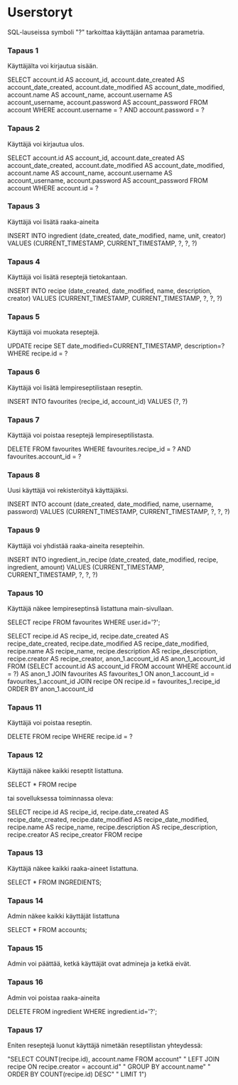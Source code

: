 # Userstoryt

SQL-lauseissa symboli "?" tarkoittaa käyttäjän antamaa parametria.


### Tapaus 1
Käyttäjälta voi kirjautua sisään. 

SELECT account.id AS account_id, account.date_created AS account_date_created, account.date_modified AS account_date_modified, account.name AS account_name, account.username AS account_username, account.password AS account_password 
FROM account 
WHERE account.username = ? AND account.password = ?


### Tapaus 2
Käyttäjä voi kirjautua ulos. 

SELECT account.id AS account_id, account.date_created AS account_date_created, account.date_modified AS account_date_modified, account.name AS account_name, account.username AS account_username, account.password AS account_password 
FROM account 
WHERE account.id = ?


### Tapaus 3
Käyttäjä voi lisätä raaka-aineita

INSERT INTO ingredient (date_created, date_modified, name, unit, creator) VALUES (CURRENT_TIMESTAMP, CURRENT_TIMESTAMP, ?, ?, ?)


### Tapaus 4
Käyttäjä voi lisätä reseptejä tietokantaan.

INSERT INTO recipe (date_created, date_modified, name, description, creator) VALUES (CURRENT_TIMESTAMP, CURRENT_TIMESTAMP, ?, ?, ?)

### Tapaus 5
Käyttäjä voi muokata reseptejä.

UPDATE recipe SET date_modified=CURRENT_TIMESTAMP, description=? WHERE recipe.id = ?


### Tapaus 6

Käyttäjä voi lisätä lempireseptilistaan reseptin. 

INSERT INTO favourites (recipe_id, account_id) VALUES (?, ?)


### Tapaus 7

Käyttäjä voi poistaa reseptejä lempireseptilistasta.

DELETE FROM favourites WHERE favourites.recipe_id = ? AND favourites.account_id = ?


### Tapaus 8

Uusi käyttäjä voi rekisteröityä käyttäjäksi.

INSERT INTO account (date_created, date_modified, name, username, password) VALUES (CURRENT_TIMESTAMP, CURRENT_TIMESTAMP, ?, ?, ?)


### Tapaus 9

Käyttäjä voi yhdistää raaka-aineita resepteihin.

INSERT INTO ingredient_in_recipe (date_created, date_modified, recipe, ingredient, amount) VALUES (CURRENT_TIMESTAMP, CURRENT_TIMESTAMP, ?, ?, ?)


### Tapaus 10

Käyttäjä näkee lempireseptinsä listattuna main-sivullaan.

SELECT recipe FROM favourites WHERE user.id='?';

SELECT recipe.id AS recipe_id, recipe.date_created AS recipe_date_created, recipe.date_modified AS recipe_date_modified, recipe.name AS recipe_name, recipe.description AS recipe_description, recipe.creator AS recipe_creator, anon_1.account_id AS anon_1_account_id 
FROM (SELECT account.id AS account_id 
FROM account 
WHERE account.id = ?) AS anon_1 JOIN favourites AS favourites_1 ON anon_1.account_id = favourites_1.account_id JOIN recipe ON recipe.id = favourites_1.recipe_id ORDER BY anon_1.account_id


### Tapaus 11

Käyttäjä voi poistaa reseptin.

DELETE FROM recipe WHERE recipe.id = ?


### Tapaus 12

Käyttäjä näkee kaikki reseptit listattuna.

SELECT * FROM recipe

tai sovelluksessa toiminnassa oleva: 

SELECT recipe.id AS recipe_id, recipe.date_created AS recipe_date_created, recipe.date_modified AS recipe_date_modified, recipe.name AS recipe_name, recipe.description AS recipe_description, recipe.creator AS recipe_creator 
FROM recipe


### Tapaus 13

Käyttäjä näkee kaikki raaka-aineet listattuna.

SELECT * FROM INGREDIENTS;

### Tapaus 14

Admin näkee kaikki käyttäjät listattuna

SELECT * FROM accounts;


### Tapaus 15

Admin voi päättää, ketkä käyttäjät ovat admineja ja ketkä eivät.


### Tapaus 16

Admin voi poistaa raaka-aineita

DELETE FROM ingredient WHERE ingredient.id='?';

### Tapaus 17

Eniten reseptejä luonut käyttäjä nimetään reseptilistan yhteydessä:

"SELECT COUNT(recipe.id), account.name FROM account"
                     " LEFT JOIN recipe ON recipe.creator = account.id"
                     " GROUP BY account.name"
                     " ORDER BY COUNT(recipe.id) DESC"
                     " LIMIT 1")
